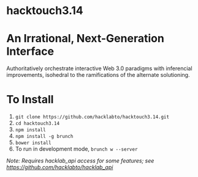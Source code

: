 hacktouch3.14
=============

# An Irrational, Next-Generation Interface

Authoritatively orchestrate interactive Web 3.0 paradigms with inferencial 
improvements, isohedral to the ramifications of the alternate solutioning.

# To Install

1. `git clone https://github.com/hacklabto/hacktouch3.14.git`
2. `cd hacktouch3.14`
3. `npm install`
4. `npm install -g brunch`
5. `bower install`
6. To run in development mode, `brunch w --server`

*Note: Requires hacklab_api access for some features; see https://github.com/hacklabto/hacklab_api*
